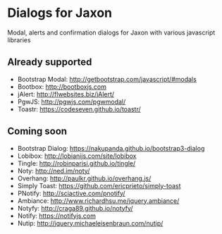 Dialogs for Jaxon
=================

Modal, alerts and confirmation dialogs for Jaxon with various javascript libraries

Already supported
-----------------

- Bootstrap Modal: http://getbootstrap.com/javascript/#modals
- Bootbox: http://bootboxjs.com
- jAlert: http://flwebsites.biz/jAlert/
- PgwJS: http://pgwjs.com/pgwmodal/
- Toastr: https://codeseven.github.io/toastr/

Coming soon
-----------

- Bootstrap Dialog: https://nakupanda.github.io/bootstrap3-dialog
- Lobibox: http://lobianijs.com/site/lobibox
- Tingle: http://robinparisi.github.io/tingle/
- Noty: http://ned.im/noty/
- Overhang: http://paulkr.github.io/overhang.js/
- Simply Toast: https://github.com/ericprieto/simply-toast
- PNotify: http://sciactive.com/pnotify/
- Ambiance: http://www.richardhsu.me/jquery.ambiance/
- Notyfy: http://craga89.github.io/notyfy/
- Notify: https://notifyjs.com
- Nutip: http://jquery.michaeleisenbraun.com/nutip/

